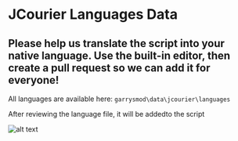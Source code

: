 # JCourier Languages Data

## Please help us translate the script into your native language. Use the built-in editor, then create a pull request so we can add it for everyone!

All languages are available here: `garrysmod\data\jcourier\languages`

After reviewing the language file, it will be addedto the script

![alt text](https://i.imgur.com/Vtf1rVr.png "Editor")

